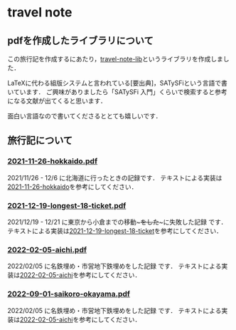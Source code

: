 # travel note

## pdfを作成したライブラリについて

この旅行記を作成するにあたり，[travel-note-lib](https://github.com/estis75/travel-note-lib)というライブラリを作成しました．

LaTeXに代わる組版システムと言われている[要出典]，SATySFiという言語で書いています．
ご興味がありましたら「SATySFi 入門」くらいで検索すると参考になる文献が出てくると思います．

面白い言語なので書いてくださるととても嬉しいです．

## 旅行記について

### [2021-11-26-hokkaido.pdf](./2021-11-26-hokkaido/2021-11-26-hokkaido.pdf)

2021/11/26 - 12/6 に北海道に行ったときの記録です．
テキストによる実装は[2021-11-26-hokkaido](./2021-11-26-hokkaido)を参考にしてください．

### [2021-12-19-longest-18-ticket.pdf](./2021-12-19-longest-18-ticket/2021-12-19-longest-18-ticket.pdf)

2021/12/19 - 12/21 に東京から小倉までの移動~~~をした~~~に失敗した記録 です．
テキストによる実装は[2021-12-19-longest-18-ticket](./2021-12-19-longest-18-ticket/)を参考にしてください．

### [2022-02-05-aichi.pdf](./2022-02-05-aichi/2022-02-05-aichi.pdf)

2022/02/05 に名鉄埋め・市営地下鉄埋めをした記録 です．
テキストによる実装は[2022-02-05-aichi](./2022-02-05-aichi/)を参考にしてください．

### [2022-09-01-saikoro-okayama.pdf](./2022-09-01-saikoro-okayama/2022-09-01-saikoro-okayama.pdf)

2022/02/05 に名鉄埋め・市営地下鉄埋めをした記録 です．
テキストによる実装は[2022-02-05-aichi](./2022-02-05-aichi/)を参考にしてください．

<!-- ## 作成したライブラリについて

### itinerary.satyh

  - +itinerary : [block-text] block-cmd
    - なんのためにつくったかわからん
  - +interstation : [inline-text?; inline-text?; inline-text?; inline-text?; block-text] block-cmd
    - 行程を記録するために使う．
    - 引数は，context，出発場所（省略可能），出発時間（省略可能），到着場所（省略可能），到着時間（省略可能），内容．
    - 使い方は[2021-11-26-hokkaido](./2021-11-26-hokkaido-days/)でたくさん使われているので，[pdf](./2021-11-26-hokkaido.pdf)と併せて比較するとわかると思います．
  - +intermove : [block-text] block-cmd
  - +p: [inline-text] block-cmd
  - +notation: [block-text] block-cmd
  - +todo: [block-text] block-cmd
  - +event: [block-text] block-cmd
  - +cost: [consumption list] block-cmd
  - +distance: [int] block-cmd
  - +conclusion: [bool; bool; block-text] block-cmd

 -->
